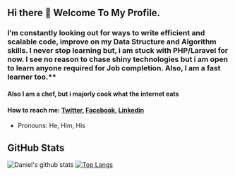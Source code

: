 ## Hi there 👋 Welcome To My Profile.


### I’m constantly looking out for ways to write **efficient and scalable code**, improve on my **Data Structure and Algorithm skills**. I never stop learning but, i am stuck with PHP/Laravel for now. I see no reason to chase shiny technologies but i am open to learn anyone required for Job completion. Also, I am a fast learner too.**

#### Also I am a chef, but i majorly cook what the internet eats

#### How to reach me: [Twitter](https://twitter.com/varsilias), [Facebook](https://www.facebook.com/daniel.okoronkwo.52), [Linkedin](https://www.linkedin.com/in/daniel-okoronkwo-a0a0821b2)
- Pronouns: He, Him, His
## GitHub Stats
![Daniel's github stats](https://github-readme-stats.vercel.app/api?username=danielokoronkwo-coder&&show_icons=true) [![Top Langs](https://github-readme-stats.vercel.app/api/top-langs/?username=danielokoronkwo-coder)](https://github.com/danielokoronkwo-coder/github-readme-stats)
